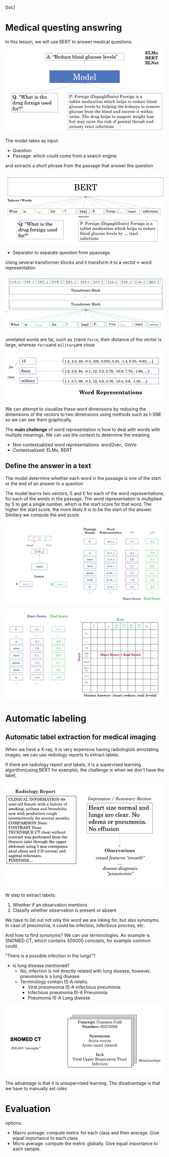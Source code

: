 [toc]



# Medical questing answring

In this lesson, we will use BERT to answer medical questions.

![image-20200901223046468](figures/Medical_Question.png)

The model takes as input:

- Question
- Passage: which could come from a search engine

and extracts a short phrase from the passage that answer the question

![image-20200901223248458](figures/BERT.png)

- Separator to separate question from ppassage.

Using several transformer blocks and it transform it to a vector-> word representation

![image-20200901223437213](figures/BERT_transformer_block.png)



unrelated words are far, such as `15`and `force`, their distance of the vector is large, whereas `force`and `military`are close

![image-20200901223528230](figures/BERT_related_words.png)

We can attempt to visualize these word dimensions by reducing the dimensions of the vectors to two dimensions using methods such as t-SNE so we can see them graphically. 

The **main challenge** of word representation is how to deal with words with multiple meanings. We can use the context to determine the meaning

- Non contextualized word representations: word2vec, GloVe
- Contextualized: ELMo, BERT

## Define the answer in a text

The model determine whether each word in the passage is one of the start or the end of an answer to a question

The model learns two vectors, S and E for each of the word representations, for each of the words in the passage. The word representation is multiplied by S to get a single number, which is the start score for that word. The higher the start score, the more likely it is to be the start of the answer. Similary we compute the end score.

![image-20200902212357700](figures/BERT_find_answer.png)



![image-20200902212435080](figures/BERT_find_answer2.png)

# Automatic labeling

## Automatic label extraction for medical imaging

When we have a X-ray, it is very expensive having radiologists annotating images, we can use rediology reports to extract labels. 

If there are radiology report and labels, it is a supervised learning algorithm(using BERT for example), the challenge is when we don't have the label,

![image-20200902214530279](figures/label_extraction.png)

W step to extract labels:

1. Whether if an observation mentions
2. Classify whether observation is present or absent

We have to list out not only the word we are loking for, but also synonyms. In case of pneumonia, it could be infection, infectious process, etc. 

And how to find synonyms? We can use terminologies. An example is SNOMED CT, which contains 300000 concepts, for example common could.



"There is a possible infection in the lungs"? 

- Is lung disease mentioned?
  - No, infection is not directly related with lung disease, however, pneumonia is a lung disease
  - Terminology contain IS-A relatio.
    - Viral pneomoonia IS-A infectious pneumonia
    - Infectious pneumonia IS-A Pneumonia
    - Pneumonia IS-A Lung disease

![image-20200902215331584](figures/Terminology.png)

The advantage is that it is unsupervised learning. The disadvantage is that we have to manually set rules

# Evaluation

options:

- Macro average: compute metric for each class and then average. Give equal importance to each class
- Micro average: compute the metric globally. Give equal importance to each sample.